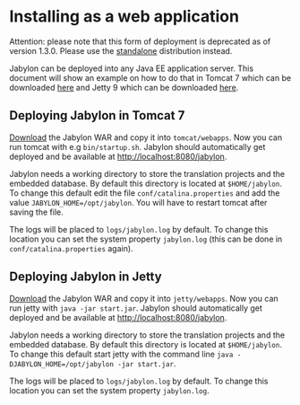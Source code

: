 
# Installing as a web application

Attention: please note that this form of deployment is deprecated as of version 1.3.0. Please use the [standalone](./standaloneInstallation.html) distribution instead.

Jabylon can be deployed into any Java EE application server. This document will show an example on how to do that in Tomcat 7 which can be downloaded [here](http://tomcat.apache.org/download-70.cgi) and Jetty 9 which can be downloaded [here](http://download.eclipse.org/jetty/).

## Deploying Jabylon in Tomcat 7

[Download](./download.html) the Jabylon WAR and copy it into `tomcat/webapps`.
Now you can run tomcat with e.g `bin/startup.sh`. Jabylon should automatically get deployed and be available at [http://localhost:8080/jabylon](http://localhost:8080/jabylon).

Jabylon needs a working directory to store the translation projects and the embedded database. By default this directory is located at `$HOME/jabylon`. To change this default edit the file `conf/catalina.properties` and add the value `JABYLON_HOME=/opt/jabylon`. You will have to restart tomcat after saving the file.

The logs will be placed to `logs/jabylon.log` by default. To change this location you can set the system property `jabylon.log` (this can be done in `conf/catalina.properties` again).

## Deploying Jabylon in Jetty

[Download](./download.html) the Jabylon WAR and copy it into `jetty/webapps`.
Now you can run jetty with `java -jar start.jar`. Jabylon should automatically get deployed and be available at [http://localhost:8080/jabylon](http://localhost:8080/jabylon).

Jabylon needs a working directory to store the translation projects and the embedded database. By default this directory is located at `$HOME/jabylon`. To change this default start jetty with the command line `java -DJABYLON_HOME=/opt/jabylon -jar start.jar`.

The logs will be placed to `logs/jabylon.log` by default. To change this location you can set the system property `jabylon.log`.